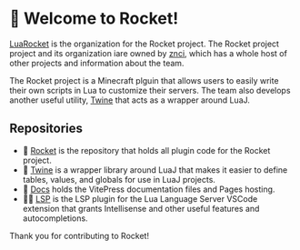 # 🚀 Welcome to Rocket!

[LuaRocket](https://github.com/LuaRocket) is the organization for the Rocket project. The Rocket project project and its organization iare owned by [znci](https://github.com/znci), which has a whole host of other projects and information about the team.

The Rocket project is a Minecraft plguin that allows users to easily write their own scripts in Lua to customize their servers. The team also develops another useful utility, [Twine](https://github.com/LuaRocket/twine) that acts as a wrapper around LuaJ.

## Repositories
- 🚀 [Rocket](https://github.com/LuaRocket/rocket) is the repository that holds all plugin code for the Rocket project.
- 🧵 [Twine](https://github.com/LuaRocket/twine) is a wrapper library around LuaJ that makes it easier to define tables, values, and globals for use in LuaJ projects.
- 📘 [Docs](https://github.com/LuaRocket/docs) holds the VitePress documentation files and Pages hosting.
- 🧑‍💻 [LSP](https://github.com/LuaRocket/lsp) is the LSP plugin for the Lua Language Server VSCode extension that grants Intellisense and other useful features and autocompletions.

Thank you for contributing to Rocket!
